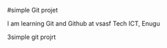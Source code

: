 #simple Git projet

I am learning Git and Github at vsasf Tech ICT, Enugu














3simple git projrt
